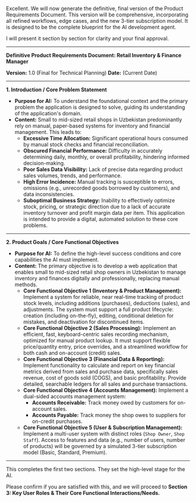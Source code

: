 Excellent. We will now generate the definitive, final version of the Product Requirements Document. This version will be comprehensive, incorporating all refined workflows, edge cases, and the new 3-tier subscription model. It is designed to be the complete blueprint for the AI development agent.

I will present it section by section for clarity and your final approval.

---

**Definitive Product Requirements Document: Retail Inventory & Finance Manager**

**Version:** 1.0 (Final for Technical Planning)
**Date:** (Current Date)

---

**1. Introduction / Core Problem Statement**

- **Purpose for AI:** To understand the foundational context and the primary problem the application is designed to solve, guiding its understanding of the application's domain.
- **Content:**
  Small to mid-sized retail shops in Uzbekistan predominantly rely on manual, paper-based systems for inventory and financial management. This leads to:
  - **Excessive Time Allocation:** Significant operational hours consumed by manual stock checks and financial reconciliation.
  - **Obscured Financial Performance:** Difficulty in accurately determining daily, monthly, or overall profitability, hindering informed decision-making.
  - **Poor Sales Data Visibility:** Lack of precise data regarding product sales volumes, trends, and performance.
  - **High Error Incidence:** Manual tracking is susceptible to errors, omissions (e.g., unrecorded goods borrowed by customers), and data inconsistencies.
  - **Suboptimal Business Strategy:** Inability to effectively optimize stock, pricing, or strategic direction due to a lack of accurate inventory turnover and profit margin data per item.
    This application is intended to provide a digital, automated solution to these core problems.

---

**2. Product Goals / Core Functional Objectives**

- **Purpose for AI:** To define the high-level success conditions and core capabilities the AI must implement.
- **Content:**
  The primary objective is to develop a web application that enables small to mid-sized retail shop owners in Uzbekistan to manage inventory and finances digitally and professionally, replacing manual methods.
  - **Core Functional Objective 1 (Inventory & Product Management):** Implement a system for reliable, near real-time tracking of product stock levels, including additions (purchases), deductions (sales), and adjustments. The system must support a full product lifecycle: creation (including on-the-fly), editing, conditional deletion for mistakes, and deactivation for discontinued items.
  - **Core Functional Objective 2 (Sales Processing):** Implement an efficient, fast, keyboard-centric sales recording mechanism, optimized for manual product lookup. It must support flexible price/quantity entry, price overrides, and a streamlined workflow for both cash and on-account (credit) sales.
  - **Core Functional Objective 3 (Financial Data & Reporting):** Implement functionality to calculate and report on key financial metrics derived from sales and purchase data, specifically sales revenue, cost of goods sold (COGS), and basic profitability. Provide detailed, searchable ledgers for all sales and purchase transactions.
  - **Core Functional Objective 4 (Accounts Management):** Implement a dual-sided accounts management system:
    - **Accounts Receivable:** Track money owed by customers for on-account sales.
    - **Accounts Payable:** Track money the shop owes to suppliers for on-credit purchases.
  - **Core Functional Objective 5 (User & Subscription Management):** Implement a multi-user system with distinct roles (`Shop Owner`, `Shop Staff`). Access to features and data (e.g., number of users, number of products) will be governed by a simulated 3-tier subscription model (Basic, Standard, Premium).

---

This completes the first two sections. They set the high-level stage for the AI.

Please confirm if you are satisfied with this, and we will proceed to **Section 3: Key User Roles & Their Core Functional Interactions/Needs.**
